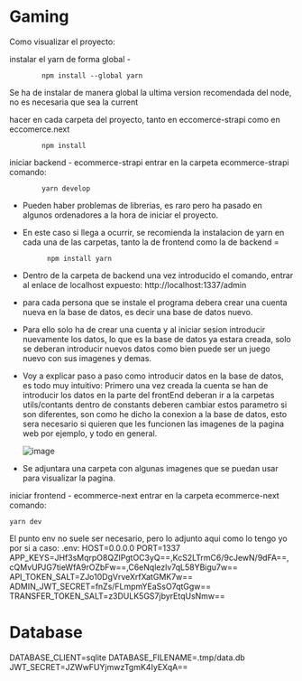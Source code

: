 # Gaming

Como visualizar el proyecto:

instalar el yarn de forma global - 

            npm install --global yarn

Se ha de instalar de manera global la ultima version recomendada del node, no es necesaria que sea la current

hacer en cada carpeta del proyecto, tanto en eccomerce-strapi como en eccomerce.next

            npm install

iniciar backend - ecommerce-strapi
entrar en la carpeta ecommerce-strapi
comando: 

            yarn develop

- Pueden haber problemas de librerias, es raro pero ha pasado en algunos ordenadores a la hora de iniciar el proyecto.
- En este caso si llega a ocurrir, se recomienda la instalacion de yarn en cada una de las carpetas, tanto la de frontend como la de backend = 

            npm install yarn 

- Dentro de la carpeta de backend una vez introducido el comando, entrar al enlace de localhost expuesto: http://localhost:1337/admin 
- para cada persona que se instale el programa debera crear una cuenta nueva en la base de datos, es decir una base de datos nuevo.
- Para ello solo ha de crear una cuenta y al iniciar sesion introducir nuevamente los datos, lo que es la base de datos ya estara creada, solo se deberan introducir nuevos datos como bien puede ser un juego nuevo con sus imagenes y demas.
  
- Voy a explicar paso a paso como introducir datos en la base de datos, es todo muy intuitivo:
  Primero una vez creada la cuenta se han de introducir los datos en la parte del frontEnd
  deberan ir a la carpetas utils/contants
  dentro de constants deberen cambiar estos parametro si son diferentes, son como he dicho la conexion a la base de datos, esto sera necesario si quieren que les funcionen las imagenes de la pagina web por ejemplo, y todo en general.
  
  ![image](https://github.com/sergicasanova/Gaming/assets/130445699/f781bd90-622b-401c-96ad-b2bf14070401)
  
- Se adjuntara una carpeta con algunas imagenes que se puedan usar para visualizar la pagina.

iniciar frontend - ecommerce-next
entrar en la carpeta ecommerce-next
comando: 

    yarn dev


El punto env no suele ser necesario, pero lo adjunto aqui como lo tengo yo por si a caso:
.env:
HOST=0.0.0.0
PORT=1337
APP_KEYS=JHf3sMqrpO8QZlPgtOC3yQ==,KcS2LTrmC6/9cJewN/9dFA==,cQMvUPJG7tieWfA9rOZbFw==,C6eNqlezlv7qL58YBigu7w==
API_TOKEN_SALT=ZJo10DgVrveXrfXatGMK7w==
ADMIN_JWT_SECRET=fnZs/FLmpmYEaSsO7qtGgw==
TRANSFER_TOKEN_SALT=z3DULK5GS7jbyrEtqUsNmw==
# Database
DATABASE_CLIENT=sqlite
DATABASE_FILENAME=.tmp/data.db
JWT_SECRET=JZWwFUYjmwzTgmK4IyEXqA==

